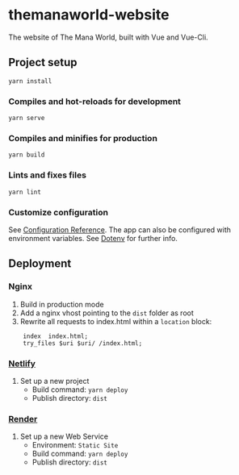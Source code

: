 # themanaworld-website

The website of The Mana World, built with Vue and Vue-Cli.


## Project setup
```
yarn install
```

### Compiles and hot-reloads for development
```
yarn serve
```

### Compiles and minifies for production
```
yarn build
```

### Lints and fixes files
```
yarn lint
```

### Customize configuration
See [Configuration Reference](https://cli.vuejs.org/config/). The app can also be configured with environment variables. See [Dotenv] for further info.

## Deployment

### Nginx
1. Build in production mode
2. Add a nginx vhost pointing to the `dist` folder as root
3. Rewrite all requests to index.html within a `location` block:
```nginx
	index  index.html;
	try_files $uri $uri/ /index.html;
```

### [Netlify]
1. Set up a new project
	- Build command: `yarn deploy`
	- Publish directory: `dist`

### [Render]
1. Set up a new Web Service
	- Environment: `Static Site`
	- Build command: `yarn deploy`
	- Publish directory: `dist`


[Vue]: https://vuejs.org/
[Dotenv]: https://cli.vuejs.org/guide/mode-and-env.html
[Netlify]: https://www.netlify.com/
[Render]: https://render.com/
